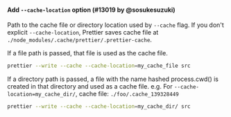 #### Add `--cache-location` option (#13019 by @sosukesuzuki)

Path to the cache file or directory location used by `--cache` flag. If you don't explicit `--cache-location`, Prettier saves cache file at `./node_modules/.cache/prettier/.prettier-cache`.

If a file path is passed, that file is used as the cache file.

```bash
prettier --write --cache --cache-location=my_cache_file src
```

If a directory path is passed, a file with the name hashed process.cwd() is created in that directory and used as a cache file. e.g. For `--cache-location=my_cache_dir/`, cache file: `./foo/.cache_139328449`

```bash
prettier --write --cache --cache-location=my_cache_dir/ src
```
